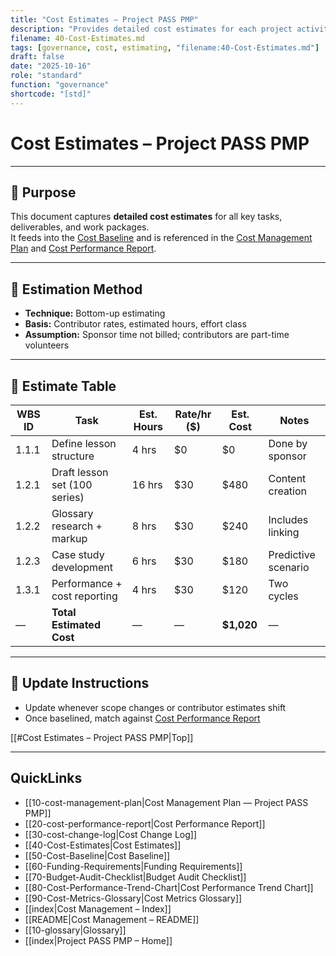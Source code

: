 ```yaml
---
title: "Cost Estimates — Project PASS PMP"
description: "Provides detailed cost estimates for each project activity, work package, and deliverable."
filename: 40-Cost-Estimates.md
tags: [governance, cost, estimating, "filename:40-Cost-Estimates.md"]
draft: false
date: "2025-10-16"
role: "standard"
function: "governance"
shortcode: "[std]"
---
```


# Cost Estimates – Project PASS PMP  

---

## 📎 Purpose

This document captures **detailed cost estimates** for all key tasks, deliverables, and work packages.  
It feeds into the [Cost Baseline](./Cost-Baseline.md) and is referenced in the [Cost Management Plan](./Cost-Management-Plan.md) and [Cost Performance Report](./Cost-Performance-Report.md).

---

## 🧾 Estimation Method

- **Technique:** Bottom-up estimating  
- **Basis:** Contributor rates, estimated hours, effort class  
- **Assumption:** Sponsor time not billed; contributors are part-time volunteers

---

## 🧮 Estimate Table

| WBS ID | Task | Est. Hours | Rate/hr ($) | Est. Cost | Notes |
|--------|------|------------|--------------|-----------|-------|
| 1.1.1  | Define lesson structure | 4 hrs | $0 | $0 | Done by sponsor |
| 1.2.1  | Draft lesson set (100 series) | 16 hrs | $30 | $480 | Content creation |
| 1.2.2  | Glossary research + markup | 8 hrs | $30 | $240 | Includes linking |
| 1.2.3  | Case study development | 6 hrs | $30 | $180 | Predictive scenario |
| 1.3.1  | Performance + cost reporting | 4 hrs | $30 | $120 | Two cycles |
| — | **Total Estimated Cost** | — | — | **$1,020** | — |

---

## 🔁 Update Instructions

- Update whenever scope changes or contributor estimates shift
- Once baselined, match against [Cost Performance Report](./Cost-Performance-Report.md)

[[#Cost Estimates – Project PASS PMP|Top]]

---

## QuickLinks
- [[10-cost-management-plan|Cost Management Plan — Project PASS PMP]]
- [[20-cost-performance-report|Cost Performance Report]]
- [[30-cost-change-log|Cost Change Log]]
- [[40-Cost-Estimates|Cost Estimates]]
- [[50-Cost-Baseline|Cost Baseline]]
- [[60-Funding-Requirements|Funding Requirements]]
- [[70-Budget-Audit-Checklist|Budget Audit Checklist]]
- [[80-Cost-Performance-Trend-Chart|Cost Performance Trend Chart]]
- [[90-Cost-Metrics-Glossary|Cost Metrics Glossary]]
- [[index|Cost Management – Index]]
- [[README|Cost Management – README]]
- [[10-glossary|Glossary]]
- [[index|Project PASS PMP – Home]]


